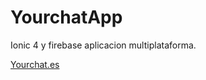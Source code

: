 # YourchatApp

Ionic 4 y firebase aplicacion multiplataforma.

<a href="http://yourchat.es">Yourchat.es</a>
